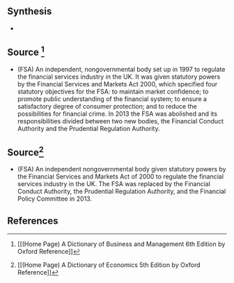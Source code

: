 ## Synthesis
- 
## Source [^1]
- (FSA) An independent, nongovernmental body set up in 1997 to regulate the financial services industry in the UK. It was given statutory powers by the Financial Services and Markets Act 2000, which specified four statutory objectives for the FSA: to maintain market confidence; to promote public understanding of the financial system; to ensure a satisfactory degree of consumer protection; and to reduce the possibilities for financial crime. In 2013 the FSA was abolished and its responsibilities divided between two new bodies, the Financial Conduct Authority and the Prudential Regulation Authority.
## Source[^2]
- (FSA) An independent nongovernmental body given statutory powers by the Financial Services and Markets Act of 2000 to regulate the financial services industry in the UK. The FSA was replaced by the Financial Conduct Authority, the Prudential Regulation Authority, and the Financial Policy Committee in 2013.
## References

[^1]: [[(Home Page) A Dictionary of Business and Management 6th Edition by Oxford Reference]]
[^2]: [[(Home Page) A Dictionary of Economics 5th Edition by Oxford Reference]]